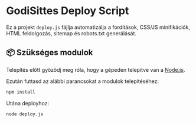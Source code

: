 # GodiSittes Deploy Script

Ez a projekt `deploy.js` fájlja automatizálja a fordítások, CSS/JS minifikációk, HTML feldolgozás, sitemap és robots.txt generálását.

## 📦 Szükséges modulok

Telepítés előtt győződj meg róla, hogy a gépeden telepítve van a [Node.js](https://nodejs.org/).

Ezután futtasd az alábbi parancsokat a modulok telepítéséhez:

```bash
npm install
```

Utána deployhoz:
```bash
node deploy.js
```